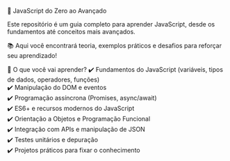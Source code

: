 🚀 JavaScript do Zero ao Avançado 

Este repositório é um guia completo para aprender JavaScript, desde os fundamentos até conceitos mais avançados.

📚 Aqui você encontrará teoria, exemplos práticos e desafios para reforçar seu aprendizado!

📌 O que você vai aprender?
✔️ Fundamentos do JavaScript (variáveis, tipos de dados, operadores, funções) \
✔️ Manipulação do DOM e eventos \
✔️ Programação assíncrona (Promises, async/await) \
✔️ ES6+ e recursos modernos do JavaScript \
✔️ Orientação a Objetos e Programação Funcional \
✔️ Integração com APIs e manipulação de JSON \
✔️ Testes unitários e depuração \
✔️ Projetos práticos para fixar o conhecimento
